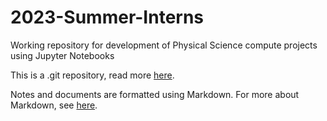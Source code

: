 # 2023-Summer-Interns
Working repository for development of Physical Science compute projects using Jupyter Notebooks

This is a .git repository, read more [here](/git.md).

Notes and documents are formatted using Markdown. For more about Markdown, see [here](/markdown.md).
